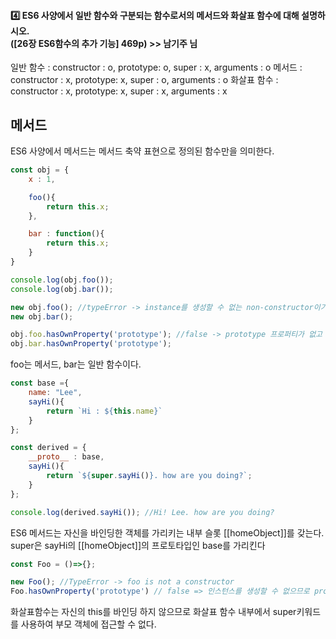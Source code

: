 #### :four: ES6 사양에서 일반 함수와 구분되는 함수로서의 메서드와 화살표 함수에 대해 설명하시오. <br>([26장 ES6함수의 추가 기능] 469p) >> 남기주 님


일반 함수 : constructor : o, prototype: o, super : x, arguments : o
메서드 : constructor : x, prototype: x, super : o, arguments : o
화살표 함수 : constructor : x, prototype: x, super : x, arguments : x

## 메서드
ES6 사양에서 메서드는 메서드 축약 표현으로 정의된 함수만을 의미한다. 

```javascript
const obj = {
    x : 1,

    foo(){
        return this.x;
    },

    bar : function(){
        return this.x;
    }
}

console.log(obj.foo());
console.log(obj.bar());

new obj.foo(); //typeError -> instance를 생성할 수 없는 non-constructor이기 때문
new obj.bar();

obj.foo.hasOwnProperty('prototype'); //false -> prototype 프로퍼티가 없고 프로토 타입도 생성안함
obj.bar.hasOwnProperty('prototype');
```
foo는 메서드, bar는 일반 함수이다. 

```javascript
const base ={
    name: "Lee",
    sayHi(){
        return `Hi : ${this.name}`
    }
};

const derived = {
    __proto__ : base,
    sayHi(){
        return `${super.sayHi()}. how are you doing?`;
    }
};

console.log(derived.sayHi()); //Hi! Lee. how are you doing?
```
ES6 메서드는 자신을 바인딩한 객체를 가리키는 내부 슬롯 [[homeObject]]를 갖는다. 
super은 sayHi의 [[homeObject]]의 프로토타입인 base를 가리킨다 

```javascript
const Foo = ()=>{};

new Foo(); //TypeError -> foo is not a constructor
Foo.hasOwnProperty('prototype') // false => 인스턴스를 생성할 수 없으므로 prototype프로퍼티가 없고 프로토타입도 생성하지 않는다. 
```
화살표함수는 자신의 this를 바인딩 하지 않으므로 화살표 함수 내부에서 super키워드를 사용하여 부모 객체에 접근할 수 없다. 
